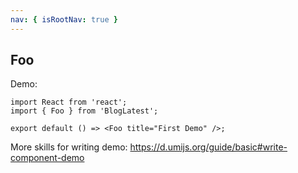 ```yaml
---
nav: { isRootNav: true }
---
```


## Foo

Demo:

```tsx
import React from 'react';
import { Foo } from 'BlogLatest';

export default () => <Foo title="First Demo" />;
```

More skills for writing demo: https://d.umijs.org/guide/basic#write-component-demo
